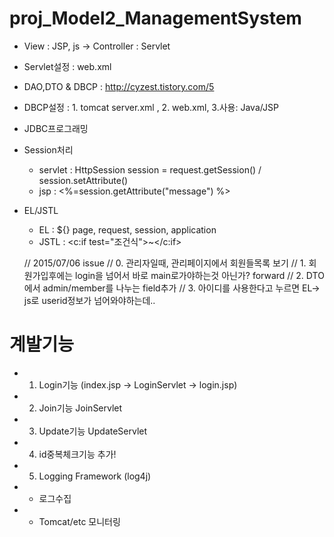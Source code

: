 # proj_Model2_ManagementSystem

- View : JSP, js -> Controller : Servlet
- Servlet설정 : web.xml 

- DAO,DTO & DBCP : http://cyzest.tistory.com/5
- DBCP설정 : 1. tomcat server.xml , 2. web.xml, 3.사용: Java/JSP
- JDBC프로그래밍 

- Session처리 
	- servlet : HttpSession session = request.getSession() / session.setAttribute()
	- jsp : <%=session.getAttribute("message") %>
	
- EL/JSTL 
	- EL : ${} page, request, session, application
	- JSTL : <c:if test="조건식">~</c:if>


	
	// 2015/07/06 issue
	// 0. 관리자일때, 관리페이지에서 회원들목록 보기
	// 1. 회원가입후에는 login을 넘어서 바로 main로가야하는것 아닌가? forward
	// 2. DTO에서 admin/member를 나누는 field추가 
	// 3. 아이디를 사용한다고 누르면 EL-> js로 userid정보가 넘어와야하는데..
	
# 계발기능 
- 1. Login기능 (index.jsp -> LoginServlet -> login.jsp)
- 2. Join기능  JoinServlet
- 3. Update기능 UpdateServlet 
- 4. id중복체크기능 추가!
- 5. Logging Framework (log4j)

- * 로그수집 
- * Tomcat/etc 모니터링
